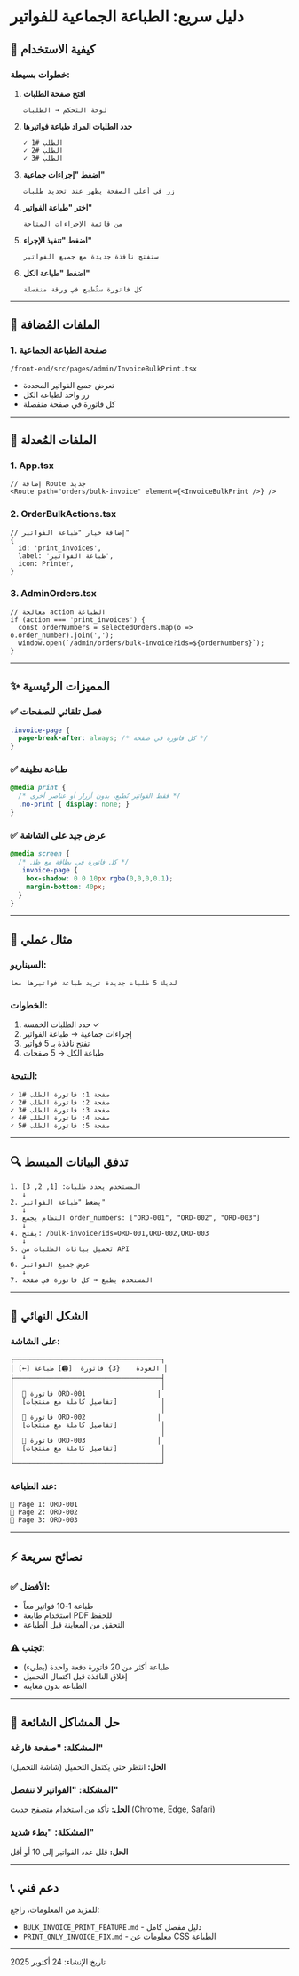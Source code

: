 # دليل سريع: الطباعة الجماعية للفواتير

## 🚀 كيفية الاستخدام

### خطوات بسيطة:

1. **افتح صفحة الطلبات**
   ```
   لوحة التحكم → الطلبات
   ```

2. **حدد الطلبات المراد طباعة فواتيرها**
   ```
   ✓ الطلب #1
   ✓ الطلب #2
   ✓ الطلب #3
   ```

3. **اضغط "إجراءات جماعية"**
   ```
   زر في أعلى الصفحة يظهر عند تحديد طلبات
   ```

4. **اختر "طباعة الفواتير"**
   ```
   من قائمة الإجراءات المتاحة
   ```

5. **اضغط "تنفيذ الإجراء"**
   ```
   ستفتح نافذة جديدة مع جميع الفواتير
   ```

6. **اضغط "طباعة الكل"**
   ```
   كل فاتورة ستُطبع في ورقة منفصلة
   ```

---

## 📁 الملفات المُضافة

### 1. صفحة الطباعة الجماعية
```
/front-end/src/pages/admin/InvoiceBulkPrint.tsx
```
- تعرض جميع الفواتير المحددة
- زر واحد لطباعة الكل
- كل فاتورة في صفحة منفصلة

---

## 🔧 الملفات المُعدلة

### 1. App.tsx
```tsx
// إضافة Route جديد
<Route path="orders/bulk-invoice" element={<InvoiceBulkPrint />} />
```

### 2. OrderBulkActions.tsx
```tsx
// إضافة خيار "طباعة الفواتير"
{
  id: 'print_invoices',
  label: 'طباعة الفواتير',
  icon: Printer,
}
```

### 3. AdminOrders.tsx
```tsx
// معالجة action الطباعة
if (action === 'print_invoices') {
  const orderNumbers = selectedOrders.map(o => o.order_number).join(',');
  window.open(`/admin/orders/bulk-invoice?ids=${orderNumbers}`);
}
```

---

## ✨ المميزات الرئيسية

### ✅ فصل تلقائي للصفحات
```css
.invoice-page {
  page-break-after: always; /* كل فاتورة في صفحة */
}
```

### ✅ طباعة نظيفة
```css
@media print {
  /* فقط الفواتير تُطبع، بدون أزرار أو عناصر أخرى */
  .no-print { display: none; }
}
```

### ✅ عرض جيد على الشاشة
```css
@media screen {
  /* كل فاتورة في بطاقة مع ظل */
  .invoice-page {
    box-shadow: 0 0 10px rgba(0,0,0,0.1);
    margin-bottom: 40px;
  }
}
```

---

## 🎯 مثال عملي

### السيناريو:
```
لديك 5 طلبات جديدة تريد طباعة فواتيرها معاً
```

### الخطوات:
1. حدد الطلبات الخمسة ✓
2. إجراءات جماعية → طباعة الفواتير
3. تفتح نافذة بـ 5 فواتير
4. طباعة الكل → 5 صفحات

### النتيجة:
```
✓ صفحة 1: فاتورة الطلب #1
✓ صفحة 2: فاتورة الطلب #2
✓ صفحة 3: فاتورة الطلب #3
✓ صفحة 4: فاتورة الطلب #4
✓ صفحة 5: فاتورة الطلب #5
```

---

## 🔍 تدفق البيانات المبسط

```
1. المستخدم يحدد طلبات: [1, 2, 3]
   ↓
2. يضغط "طباعة الفواتير"
   ↓
3. النظام يجمع order_numbers: ["ORD-001", "ORD-002", "ORD-003"]
   ↓
4. يفتح: /bulk-invoice?ids=ORD-001,ORD-002,ORD-003
   ↓
5. تحميل بيانات الطلبات من API
   ↓
6. عرض جميع الفواتير
   ↓
7. المستخدم يطبع → كل فاتورة في صفحة
```

---

## 🎨 الشكل النهائي

### على الشاشة:
```
┌─────────────────────────────────────┐
│ [←] العودة    {3} فاتورة  [🖨] طباعة │
├─────────────────────────────────────┤
│                                     │
│  📄 فاتورة ORD-001                  │
│  [تفاصيل كاملة مع منتجات]           │
│                                     │
│  📄 فاتورة ORD-002                  │
│  [تفاصيل كاملة مع منتجات]           │
│                                     │
│  📄 فاتورة ORD-003                  │
│  [تفاصيل كاملة مع منتجات]           │
│                                     │
└─────────────────────────────────────┘
```

### عند الطباعة:
```
📄 Page 1: ORD-001
📄 Page 2: ORD-002
📄 Page 3: ORD-003
```

---

## ⚡ نصائح سريعة

### ✅ الأفضل:
- طباعة 1-10 فواتير معاً
- استخدام طابعة PDF للحفظ
- التحقق من المعاينة قبل الطباعة

### ⚠️ تجنب:
- طباعة أكثر من 20 فاتورة دفعة واحدة (بطيء)
- إغلاق النافذة قبل اكتمال التحميل
- الطباعة بدون معاينة

---

## 🐛 حل المشاكل الشائعة

### المشكلة: "صفحة فارغة"
**الحل:** انتظر حتى يكتمل التحميل (شاشة التحميل)

### المشكلة: "الفواتير لا تنفصل"
**الحل:** تأكد من استخدام متصفح حديث (Chrome, Edge, Safari)

### المشكلة: "بطء شديد"
**الحل:** قلل عدد الفواتير إلى 10 أو أقل

---

## 📞 دعم فني

للمزيد من المعلومات، راجع:
- `BULK_INVOICE_PRINT_FEATURE.md` - دليل مفصل كامل
- `PRINT_ONLY_INVOICE_FIX.md` - معلومات عن CSS الطباعة

---

تاريخ الإنشاء: 24 أكتوبر 2025

